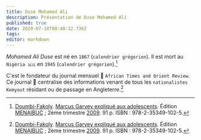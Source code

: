 ```yaml
---
title: Duse Mohamed Ali
description: Présentation de Duse Mohamed Ali
published: true
date: 2020-07-18T08:48:12.736Z
tags: 
editor: markdown
---
```


*Mohamed Ali Duse* est né en `1867` (`calendrier grégorien`). Il est mort au `Nigéria 🇳🇬` en `1945` (`calendrier grégorien`).[^1]

C'est le fondateur du journal mensuel :newspaper: `African Times and Orient Review`. Ce journal :newspaper: centralise des informations venant de tous les `nationalistes Kemyout` résidant ou de passage en Angleterre.[^1]


[^1]: [Doumbi-Fakoly](/personnalite/homme/polymathe/afrique/nord-ouest/pays/mali/doumbi-fakoli). [Marcus Garvey expliqué aux adolescents](/ouvrage/documentaire/marcus-garvey-explique-aux-adolescents). Édition [MENAIBUC](/organisme/editeur/menaibuc) ; 2ème trimestre [2009](/histoire/date/calendrier-gregorien/par-annee/2009). 91 p. ISBN : 978-2-35349-102-5.